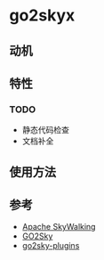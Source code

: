 # go2skyx

## 动机

## 特性

### TODO

- 静态代码检查
- 文档补全

## 使用方法

## 参考

- [Apache SkyWalking](https://github.com/apache/skywalking)
- [GO2Sky](https://github.com/SkyAPM/go2sky)
- [go2sky-plugins](https://github.com/SkyAPM/go2sky-plugins)

